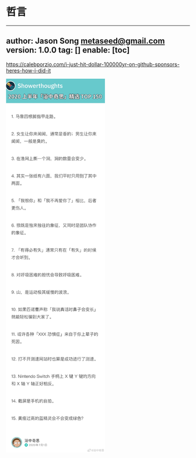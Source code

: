 # 哲言
---
author: Jason Song <metaseed@gmail.com>
version: 1.0.0
tag: []
enable: [toc]
---
https://calebporzio.com/i-just-hit-dollar-100000yr-on-github-sponsors-heres-how-i-did-it

![](https://raw.githubusercontent.com/metasong/iam-data/master/documents/Infinity/image/20200702T133130204Z-8db3951ely1ggbal8w48bj20v939xwse.jpg)
